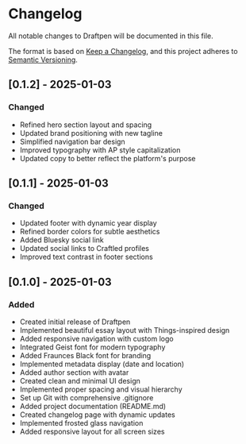 # Changelog

All notable changes to Draftpen will be documented in this file.

The format is based on [Keep a Changelog](https://keepachangelog.com/en/1.1.0/),
and this project adheres to [Semantic Versioning](https://semver.org/spec/v2.0.0.html).

## [0.1.2] - 2025-01-03

### Changed
- Refined hero section layout and spacing
- Updated brand positioning with new tagline
- Simplified navigation bar design
- Improved typography with AP style capitalization
- Updated copy to better reflect the platform's purpose

## [0.1.1] - 2025-01-03

### Changed
- Updated footer with dynamic year display
- Refined border colors for subtle aesthetics
- Added Bluesky social link
- Updated social links to Craftled profiles
- Improved text contrast in footer sections

## [0.1.0] - 2025-01-03

### Added
- Created initial release of Draftpen
- Implemented beautiful essay layout with Things-inspired design
- Added responsive navigation with custom logo
- Integrated Geist font for modern typography
- Added Fraunces Black font for branding
- Implemented metadata display (date and location)
- Added author section with avatar
- Created clean and minimal UI design
- Implemented proper spacing and visual hierarchy
- Set up Git with comprehensive .gitignore
- Added project documentation (README.md)
- Created changelog page with dynamic updates
- Implemented frosted glass navigation
- Added responsive layout for all screen sizes 